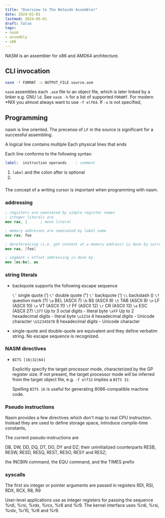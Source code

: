 ```yaml
---
title: "Overview to The Netwide Assembler"
date: 2024-01-01
lastmod: 2024-05-01
draft: false
tags:
- nasm
- assembly
- x86
---
```


NASM is an assembler for x86 and AMD64 architecture.

## CLI invocation

```sh
nasm -f FORMAT -o OUTPUT_FILE source.asm
```

`nasm` assembles each `.asm` file to an object file, which is later linked by a linker e.g. GNU `ld`.
See `nasm -h` for a list of supported `FORAMT`. For modern *NIX you almost always want to use `-f elf64`.
If `-o` is not specified,

## Programming

nasm is line oriented. The precense of `LF` in the source is significant for a successful assembling.

A logical line contains multiple
Each physical lines that ends 

Each line conforms to the following syntax:

```asm
label:  instruction operands    ; comment
```

1. `label` and the colon after is optional
2. 

###

The concept of a writing cursor is important when programming with nasm.

### addressing

```nasm
; registers are nominated by simple register names
; integer literals are 
mov rax, 1      ; move literal

; memory addresses are nominated by label name
mov rax, foo

; dereferencing (i.e. get content at a memory address) is done by surround address with a pair of []
mov rax, [foo]

; segment + offset addressing is done by
mov [es:bx], ax
```

### string literals

- backquote supports the following escape sequence

    `\’`        single quote (’)
    `\"`        double quote (")
    `\‘`        backquote (‘)
    `\\`        backslash (\)
    `\?`        question mark (?)
    `\a`        BEL (ASCII 7)
    `\b`        BS (ASCII 8)
    `\t`        TAB (ASCII 9)
    `\n`        LF (ASCII 10)
    `\v`        VT (ASCII 11)
    `\f`        FF (ASCII 12)
    `\r`        CR (ASCII 13)
    `\e`        ESC (ASCII 27)
    `\377`      Up to 3 octal digits - literal byte
    `\xFF`      Up to 2 hexadecimal digits - literal byte
    `\u1234`        4 hexadecimal digits - Unicode character
    `\U12345678`        8 hexadecimal digits - Unicode character

- single-quote and double-quote are equivalent and they define verbatim string. No escape sequence is recognized.


### NASM directives

- `BITS [16|32|64]`

    Explicitly specify the target processor mode, characterized by the GP register size.
    If not present, the target processor mode will be inferred from the target object file, e.g. `-f elf32` implies a `BITS 32`.

    Spelling `BITS 16` is useful for generating 8086-compatible machine code.



### Pseudo instructions

Nasm provides a few directives which don't map to real CPU instruction.
Instead they are used to define storage space, introduce compile-time constants,

The current pseudo-instructions are

DB, DW, DD, DQ, DT, DO, DY and DZ;
their uninitialized counterparts
RESB, RESW, RESD, RESQ, REST, RESO, RESY and RESZ;

the INCBIN command, the EQU command, and the TIMES prefix

### syscalls

The first six integer or pointer arguments are passed in registers RDI, RSI, RDX, RCX, R8, R9

User-level applications use as integer registers for passing the sequence %rdi, %rsi, %rdx, %rcx, %r8 and %r9.
The kernel interface uses %rdi, %rsi, %rdx, %r10, %r8 and %r9.